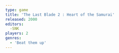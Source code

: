 ```yaml
---
type: game
title: 'The Last Blade 2 : Heart of the Samurai'
released: 2000
editors: 
  -SNK
players: 2
genres:
  - 'Beat them up'
---
```

